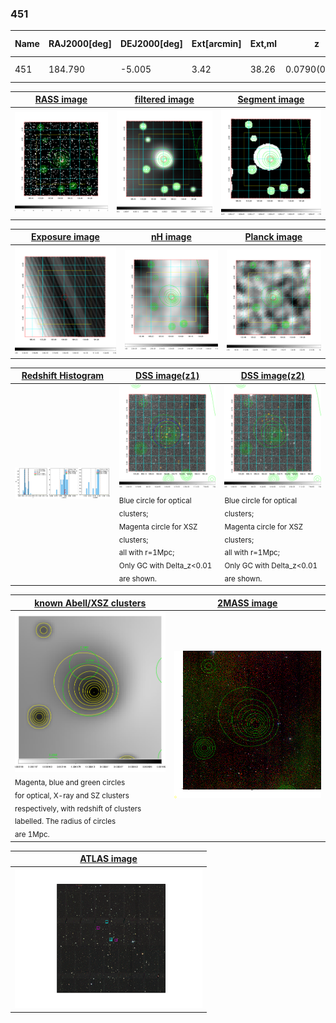 <div STYLE="page-break-after: always;"></div>

### 451

|Name|RAJ2000[deg]|DEJ2000[deg] |Ext[arcmin]| Ext,ml | z | z_src| C|GC(XSZ,Delta_z<0.01)| GC(OPT,Delta_z<0.01)|GC| R_sig[arcmin] | R500[arcmin] | R500[Mpc]| CRsig[c/s] | CR500[c/s] |L500[1E44 erg/s]|F500[1E-12 erg/s/cm^2]| M500[1E14 Msun]|Tx[keV]|Cnt_sig|Beta|Rc[arcmin]|Comment|Alias|
|---|---|---|---|---|---|------|---|--------|---------|----------|---|---|---|---|---|---|---|---|---|---|---|---|---|---|
|451| 184.790| -5.005| 3.42| 38.26| 0.0790(0.005)| z1, z_opt| S| -| W| A, W| 10.262| 8.273| 0.741| 0.133(0.038)| 0.129(0.037)| 0.352(0.066)| 2.292(0.426)| 1.25(0.12)| 2.52(0.15)| 58.1| 0.883(-0.127+0.083)| 6.008(-1.001+0.826)| -| t159|

|[RASS image](../image/451/451_img.pdf)|[filtered image](../image/451/451_fil.pdf)|[Segment image](../image/451/451_seg.pdf)|
|-------------------|--------------------|-------------------|
| <img src="../image/451/451_img.png" width="300">  | <img src="../image/451/451_fil.png" width="300">   | <img src="../image/451/451_seg.png" width="300">  |

|[Exposure image](../image/451/451_mex.pdf)| [nH image](../image/451/451_nh.pdf)| [Planck image](../image/451/451_p.pdf)|
|-------------------|--------------------|-------------------|
|<img src="../image/451/451_mex.png" width="300">   | <img src="../image/451/451_nh.png" width="300">    | <img src="../image/451/451_p.png" width="300"> |

|[Redshift Histogram](../image/451/451_zg.pdf) | [DSS image(z1)](../image/451/451_dss_z1.pdf)      |  [DSS image(z2)](../image/451/451_dss_z2.pdf)    |
|-------------------|--------------------|-------------------|
|<img src="../image/451/451_zg.png" width="300"> |<img src="../image/451/451_dss_z1.png" width="300"> <sub><br>Blue circle for optical clusters; <br>Magenta circle for XSZ clusters; <br>all with r=1Mpc; <br>Only GC with Delta_z<0.01 are shown. </sub>| <img src="../image/451/451_dss_z2.png" width="300"><sub><br>Blue circle for optical clusters; <br>Magenta circle for XSZ clusters; <br>all with r=1Mpc; <br>Only GC with Delta_z<0.01 are shown. </sub> |

|[known Abell/XSZ clusters](../image/451/451_gc.pdf) | [2MASS image](../image/451/451_2mass.pdf)      |
|-------------------|-------------------|
|<img src=../image/451/451_gc.png width="300"> <br><sub>Magenta, blue and green circles <br>for optical, X-ray and SZ clusters <br>respectively, with redshift of clusters <br>labelled. The radius of circles <br>are 1Mpc.</sub>|<img src="../image/451/451_2mass.png" width="300">  |

|[ATLAS image](../image/451/451_s.pdf)        |
|-------------------|
| <img src="../image/451/451_s.pdf" width="300">  |
